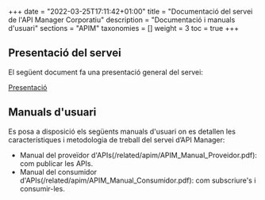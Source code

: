 +++
date        = "2022-03-25T17:11:42+01:00"
title       = "Documentació del servei de l'API Manager Corporatiu"
description = "Documentació i manuals d'usuari"
sections    = "APIM"
taxonomies  = []
weight 		= 3
toc			= true
+++

## Presentació del servei

El següent document fa una presentació general del servei:

[Presentació](/related/APIM/APIM_WelcomePack.pdf)

##  Manuals d'usuari

Es posa a disposició els següents manuals d'usuari on es detallen les característiques i metodologia de treball del servei d’API Manager: 

- Manual del proveïdor d'APIs(/related/apim/APIM_Manual_Proveidor.pdf): com publicar les APIs.
- Manual del consumidor d'APIs(/related/apim/APIM_Manual_Consumidor.pdf): com subscriure's i consumir-les.
